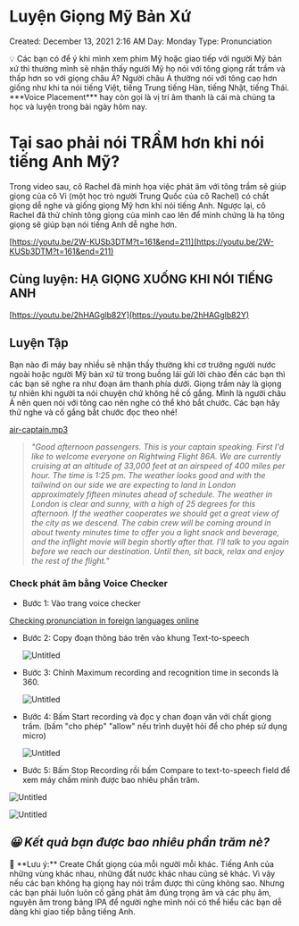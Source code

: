 # Luyện Giọng Mỹ Bản Xứ

Created: December 13, 2021 2:16 AM
Day: Monday
Type: Pronunciation

<aside>
💡 Các bạn có để ý khi mình xem phim Mỹ hoặc giao tiếp với người Mỹ bản xứ thì thường mình sẽ nhận thấy người Mỹ họ nói với tông giọng rất trầm và thấp hơn so với giọng châu Á? Người châu Á thường nói với tông cao hơn giống như khi ta nói tiếng Việt, tiếng Trung tiếng Hàn, tiếng Nhật, tiếng Thái. ***Voice Placement*** hay còn gọi là vị trí âm thanh là cái mà chúng ta học và luyện trong bài ngày hôm nay.

</aside>

# Tại sao phải nói TRẦM hơn khi nói tiếng Anh Mỹ?

Trong video sau, cô Rachel đã minh họa việc phát âm với tông trầm sẽ giúp giọng của cô Vi (một học trò người Trung Quốc của cô Rachel) có chất giọng dễ nghe và giống giọng Mỹ hơn khi nói tiếng Anh. Ngược lại, cô Rachel đã thử chỉnh tông giọng của mình cao lên để minh chứng là hạ tông giọng sẽ giúp bạn nói tiếng Anh dễ nghe hơn.

[https://youtu.be/2W-KUSb3DTM?t=161&end=211](https://youtu.be/2W-KUSb3DTM?t=161&end=211)

## Cùng luyện: HẠ GIỌNG XUỐNG KHI NÓI TIẾNG ANH

[https://youtu.be/2hHAGglb82Y](https://youtu.be/2hHAGglb82Y)

## Luyện Tập

Bạn nào đi máy bay nhiều sẽ nhận thấy thường khi cơ trưởng người nước ngoài hoặc người Mỹ bản xứ từ trong buồng lái gửi lời chào đến các bạn thì các bạn sẽ nghe ra như đoạn âm thanh phía dưới. Giọng trầm này là giọng tự nhiên khi người ta nói chuyện chứ không hề cố gắng. Mình là người châu Á nên quen nói với tông cao nên nghe có thể khó bắt chước. Các bạn hãy thử nghe và cố gắng bắt chước đọc theo nhé!

[air-captain.mp3](Luye%CC%A3%CC%82n%20Gio%CC%A3ng%20My%CC%83%20Ba%CC%89n%20Xu%CC%9B%CC%81%20a0a857e149eb4e55b97897fec73349ac/air-captain.mp3)

> *"Good afternoon passengers. This is your captain speaking. First I'd like to welcome everyone on Rightwing Flight 86A. We are currently cruising at an altitude of 33,000 feet at an airspeed of 400 miles per hour. The time is 1:25 pm. The weather looks good and with the tailwind on our side we are expecting to land in London approximately fifteen minutes ahead of schedule. The weather in London is clear and sunny, with a high of 25 degrees for this afternoon. If the weather cooperates we should get a great view of the city as we descend. The cabin crew will be coming around in about twenty minutes time to offer you a light snack and beverage, and the inflight movie will begin shortly after that. I'll talk to you again before we reach our destination. Until then, sit back, relax and enjoy the rest of the flight."*
> 

### Check phát âm bằng Voice Checker

- Bước 1: Vào trang voice checker

[Checking pronunciation in foreign languages online](https://voicenotebook.com/prononce.php)

- Bước 2: Copy đoạn thông báo trên vào khung Text-to-speech
    
    ![Untitled](Luye%CC%A3%CC%82n%20Gio%CC%A3ng%20My%CC%83%20Ba%CC%89n%20Xu%CC%9B%CC%81%20a0a857e149eb4e55b97897fec73349ac/Untitled.png)
    
- Bước 3: Chỉnh Maximum recording and recognition time in seconds là 360.
    
    ![Untitled](Luye%CC%A3%CC%82n%20Gio%CC%A3ng%20My%CC%83%20Ba%CC%89n%20Xu%CC%9B%CC%81%20a0a857e149eb4e55b97897fec73349ac/Untitled%201.png)
    
- Bước 4: Bấm Start recording và đọc y chan đoạn văn với chất giọng trầm. (bấm "cho phép" "allow" nếu trình duyệt hỏi để cho phép sử dụng micro)
    
    ![Untitled](Luye%CC%A3%CC%82n%20Gio%CC%A3ng%20My%CC%83%20Ba%CC%89n%20Xu%CC%9B%CC%81%20a0a857e149eb4e55b97897fec73349ac/Untitled%202.png)
    
- Bước 5: Bấm Stop Recording rồi bấm Compare to text-to-speech field để xem máy chấm mình được bao nhiêu phần trăm.

![Untitled](Luye%CC%A3%CC%82n%20Gio%CC%A3ng%20My%CC%83%20Ba%CC%89n%20Xu%CC%9B%CC%81%20a0a857e149eb4e55b97897fec73349ac/Untitled%203.png)

![Untitled](Luye%CC%A3%CC%82n%20Gio%CC%A3ng%20My%CC%83%20Ba%CC%89n%20Xu%CC%9B%CC%81%20a0a857e149eb4e55b97897fec73349ac/Untitled%204.png)

## *😀 Kết quả bạn được bao nhiêu phần trăm nè?*

<aside>
📌 **Lưu ý:** Create Chất giọng của mỗi người mỗi khác. Tiếng Anh của những vùng khác nhau, những đất nước khác nhau cũng sẽ khác. Vì vậy nếu các bạn không hạ giọng hay nói trầm được thì cũng không sao. Nhưng các bạn phải luôn luôn cố gắng phát âm đúng trọng âm và các phụ âm, nguyên âm trong bảng IPA để người nghe mình nói có thể hiểu các bạn dễ dàng khi giao tiếp bằng tiếng Anh.

</aside>